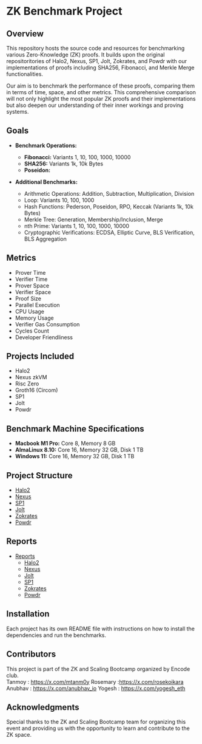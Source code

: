 # ZK Benchmark Project

## Overview

This repository hosts the source code and resources for benchmarking various Zero-Knowledge (ZK) proofs. It builds upon the original repositoritories of Halo2, Nexus, SP1, Jolt, Zokrates, and Powdr with our implementations of proofs including SHA256, Fibonacci, and Merkle Merge functionalities.

Our aim is to benchmark the performance of these proofs, comparing them in terms of time, space, and other metrics. This comprehensive comparison will not only highlight the most popular ZK proofs and their implementations but also deepen our understanding of their inner workings and proving systems.

## Goals

- **Benchmark Operations:**
  - **Fibonacci:** Variants 1, 10, 100, 1000, 10000
  - **SHA256:** Variants 1k, 10k Bytes
  - **Poseidon:** 

- **Additional Benchmarks:**
  - Arithmetic Operations: Addition, Subtraction, Multiplication, Division
  - Loop: Variants 10, 100, 1000
  - Hash Functions: Pederson, Poseidon, RPO, Keccak (Variants 1k, 10k Bytes)
  - Merkle Tree: Generation, Membership/Inclusion, Merge
  - nth Prime: Variants 1, 10, 100, 1000, 10000
  - Cryptographic Verifications: ECDSA, Elliptic Curve, BLS Verification, BLS Aggregation

## Metrics

- Prover Time
- Verifier Time
- Prover Space
- Verifier Space
- Proof Size
- Parallel Execution
- CPU Usage
- Memory Usage
- Verifier Gas Consumption
- Cycles Count
- Developer Friendliness

## Projects Included

- Halo2
- Nexus zkVM
- Risc Zero
- Groth16 (Circom)
- SP1
- Jolt
- Powdr

## Benchmark Machine Specifications

- **Macbook M1 Pro:** Core 8, Memory 8 GB
- **AlmaLinux 8.10:** Core 16, Memory 32 GB, Disk 1 TB
- **Windows 11:** Core 16, Memory 32 GB, Disk 1 TB

## Project Structure

- [Halo2](./halo2/)
- [Nexus](./nexus/)
- [SP1](./sp1/)
- [Jolt](./jolt/)
- [Zokrates](./zokrates/)
- [Powdr](./powdr/)

## Reports

- [Reports](./reports/)
  - [Halo2](./reports/halo2/)
  - [Nexus](./reports/nexus/)
  - [Jolt](./reports/jolt/)
  - [SP1](./reports/sp1/)
  - [Zokrates](./reports/zokrates/)
  - [Powdr](./reports/powdr/)

## Installation

Each project has its own README file with instructions on how to install the dependencies and run the benchmarks.

## Contributors

This project is part of the ZK and Scaling Bootcamp organized by Encode club.  
Tanmoy : https://x.com/mtanm0y
Rosemary :https://x.com/rosekoikara
Anubhav : https://x.com/anubhav_io
Yogesh : https://x.com/yogesh_eth

## Acknowledgments
Special thanks to the ZK and Scaling Bootcamp team for organizing this event and providing us with the opportunity to learn and contribute to the ZK space.
